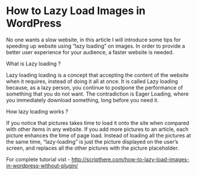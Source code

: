 # How to Lazy Load Images in WordPress
No one wants a slow website, in this article I will introduce some tips for speeding up website using “lazy loading” on images. In order to provide a better user experience for your audience, a faster website is needed.

What is Lazy loading ?

Lazy loading loading is a concept that accepting the content of the website when it requires, instead of doing it all at once. It is called Lazy loading because, as a lazy person, you continue to postpone the performance of something that you do not want. The contradiction is Eager Loading, where you immediately download something, long before you need it.

How lazy loading works ?

If you notice that pictures takes time to load it onto the site when compared with other items in any website. If you add more pictures to an article, each picture enhances the time of page load. Instead of loading all the pictures at the same time, “lazy-loading” is just the picture displayed on the user’s screen, and replaces all the other pictures with the picture placeholder.

For complete tutorial vist - http://scripthere.com/how-to-lazy-load-images-in-wordpress-without-plugin/
